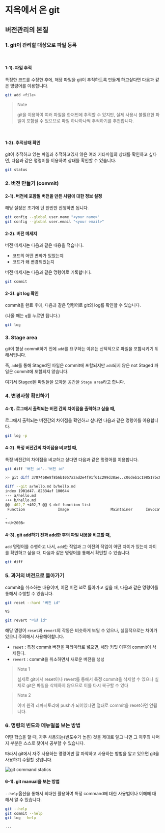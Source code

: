 ﻿# 지옥에서 온 git



## 버전관리의 본질



### 1. git이 관리할 대상으로 파일 등록

​    

#### 1-1). 파일 추적

특정한 코드를 수정한 후에, 해당 파일을 git이 추적하도록 만들게 하고싶다면 다음과 같은 명령어를 이용합니다.

``` bash
git add <file>
```



> Note
>
> git을 이용하여 여러 파일을 한꺼번에 추적할 수 있지만, 실제 사용시 불필요한 파일이 포함될 수 있으므로 파일 하나하나씩 추적하기를 추천합니다.

​    

#### 1-2). 추적상태 확인

git이 추적하고 있는 파일과 추적하고있지 않은 여러 기타파일의 상태를 확인하고 싶다면, 다음과 같은 명령어를 이용하여 상태를 확인할 수 있습니다.

```bash
git status
```



### 2. 버전 만들기 (commit)

#### 2-1). 버전에 포함될 버전을 만든 사람에 대한 정보 설정

해당 설정은 초기에 단 한번만 진행하면 됩니다.

```bash
git config --global user.name "<your name>"
git config --global user.email "<your email>"
```



#### 2-2). 버전 메세지

버전 메세지는 다음과 같은 내용을 적습니다.

- 코드의 어떤 변화가 있었는지
- 코드가 왜 변경되었는지



버전 메세지는 다음과 같은 명령어로 기록합니다.

```bash
git commit
```



#### 2-3). git log 확인

commit을 완료 후에, 다음과 같은 명령어로 git의 log를 확인할 수 있습니다.

(나올 때는 `q`를 누르면 됩니다.)

```bash
git log
```



### 3. Stage area

git이 항상 commit하기 전에 `add`를 요구하는 이유는 선택적으로 파일을 포함시키기 위해서입니다.

즉, `add`를 통해 Staged된 파일은 commit에 포함되지만 `add`되지 않은 not Staged 파일은 commit에 포함되지 않습니다.



여기서 Staged된 파일들을 모아둔 공간을 `Stage area`라고 합니다.



### 4. 변경사항 확인하기



#### 4-1). 로그에서 출력되는 버전 간의 차이점을 출력하고 싶을 때,

로그에서 출력되는 버전간의 차이점을 확인하고 싶다면 다음과 같은 명령어를 이용합니다.



```bash
git log -p
```



#### 4-2). 특정 버전간의 차이점을 비교할 때,

특정 버전간의 차이점을 비교하고 싶다면 다음과 같은 명령어를 이용합니다.



```bash
git diff '버전 id'..'버전 id'

>> git diff 3707468e8f8b6b1057a2ad2e4f91f61c299d38ae..c06deb1c198517bc826f227b2e2b5f7cf588deb4

diff --git a/hello.md b/hello.md
index 1901d47..82334af 100644
--- a/hello.md
+++ b/hello.md
@@ -402,7 +402,7 @@ $ dcf function list
 Function               Image                   Maintainer      Invocations         Replicas    Status     Description
 
-
+<U+200B>    

```



#### 4-3). git add하기 전과 add한 후의 파일 내용을 비교할 때,

`add` 명령어를 수행하고 나서, `add`한 작업과 그 이전의 작업이 어떤 차이가 있는지 차이를 확인하고 싶을 때, 다음과 같은 명령어를 통해서 확인할 수 있습니다.

```bash
git diff
```



### 5. 과거의 버전으로 돌아가기

commit을 취소하는 내용이며, 이전 버전 id로 돌아가고 싶을 때, 다음과 같은 명령어를 통해서 수행할 수 있습니다.



```bash
git reset --hard "버전 id"

VS

git revert "버전 id"
```



해당 명령어 `reset`과 `revert`의 작동은 비슷하게 보일 수 있으나, 실질적으로는 차이가 있으니 주의해서 사용해야합니다.



- `reset` : 특정 commit 버전을 파라미터로 넣으면, 해당 커밋 이후의 commit이 삭제된다.
- `revert` : commit을 취소하면서 새로운 버전을 생성



> Note 1
>
> 실제로 git에서 reset이나 revert를 통해서 특정 commit을 삭제할 수 있으나 실제로 git은 파일을 삭제하지 않으므로 이를 다시 복구할 수 있다

> Note 2
>
> 이미 원격 레파지토리에 push가 되어있다면 절대로 commit을 reset하면 안됩니다.



### 6. 명령의 빈도와 메뉴얼을 보는 방법

어떤 학습을 할 때, 자주 사용되는(빈도수가 높은) 것을 제대로 알고 나면 그 이후의 나머지 부분은 스스로 찾아서 공부할 수 있습니다.



따라서 git에서 자주 사용하는 명령어만 잘 파악하고 사용하는 방법을 알고 있으면 git을 사용하기 수월할 것입니다.



![git command statics](https://user-images.githubusercontent.com/13328380/48402642-79769200-e76f-11e8-8941-3fdc77c35bcc.PNG)



#### 6-1). git manual을 보는 방법

`--help`옵션을 통해서 최대한 활용하여 특정 command에 대한 사용법이나 이해에 대해서 알 수 있습니다.



```bash
git --help
git commit --help
git log --help

... 
```

